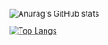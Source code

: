 ![Anurag's GitHub stats](https://github-readme-stats.vercel.app/api?username=GuilhermeNakahata&show_icons=true&theme=merko)

[![Top Langs](https://github-readme-stats.vercel.app/api/top-langs/?username=GuilhermeNakahata&layout=compact)](https://github.com/anuraghazra/github-readme-stats)
